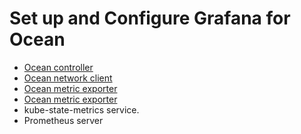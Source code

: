 <meta name="robots" content="noindex">

# Set up and Configure Grafana for Ocean

* [Ocean controller](https://docs.spot.io/ocean/tutorials/ocean-controller-v2/)
* [Ocean network client](https://docs.spot.io/ocean/tutorials/install-network-client-v2)
* [Ocean metric exporter](https://docs.spot.io/ocean/tools-and-integrations/prometheus/scrape)
* [Ocean metric exporter](https://docs.spot.io/ocean/tools-and-integrations/prometheus/scrape?id=install-the-exporter)
* kube-state-metrics service.
* Prometheus server


